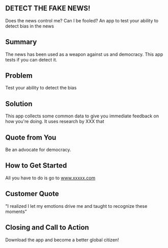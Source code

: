 ## DETECT THE FAKE NEWS! ##
  Does the news control me?  Can I be fooled?
  An app to test your ability to detect bias in the news

## Summary ##
  The news has been used as a weapon against us and democracy. This app tests if you can detect it.

## Problem ##
  Test your ability to detect the bias

## Solution ##
  This app collects some common data to give you immediate feedback on how you're doing. It uses research by XXX that

## Quote from You ##
  Be an advocate for democracy.

## How to Get Started ##
  All you have to do is go to www.xxxxx.com

## Customer Quote ##
  "I realized I let my emotions drive me and taught to recognize these moments"

## Closing and Call to Action ##
  Download the app and become a better global citizen!
